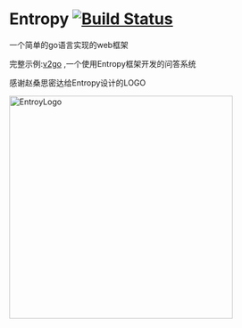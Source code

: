 Entropy [![Build Status](https://drone.io/github.com/frank418/entropy/status.png)](https://drone.io/github.com/frank418/entropy/latest)
=======
一个简单的go语言实现的web框架

完整示例:[v2go](https://github.com/frank418/v2go) ,一个使用Entropy框架开发的问答系统

感谢赵桑思密达给Entropy设计的LOGO

<img src="https://raw.github.com/frank418/entropy/master/Entropy.png" alt="EntroyLogo" width="400px"/>


